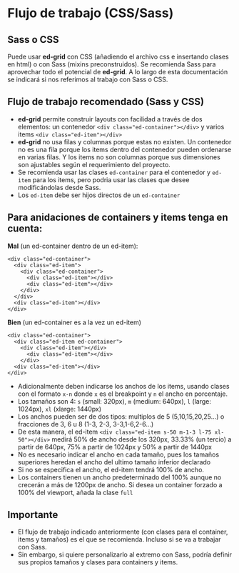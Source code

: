 # Flujo de trabajo (CSS/Sass)
## Sass o CSS
Puede usar 
**ed-grid** con CSS (añadiendo el archivo css e insertando clases en html) o con Sass (mixins preconstruidos). Se recomienda Sass para aprovechar todo el potencial de 
**ed-grid**. A lo largo de esta documentación se indicará si nos referimos al trabajo con Sass o CSS.
## Flujo de trabajo recomendado (Sass y CSS)
- **ed-grid** permite construir layouts con facilidad a través de dos elementos: un contenedor
`<div class="ed-container"></div>` y varios items `<div class="ed-item"></div>`
- **ed-grid** no usa filas y columnas porque estas no existen. Un contenedor no es una fila porque los items dentro del contenedor pueden ordenarse en varias filas. Y los items no son columnas porque sus dimensiones son ajustables según el requerimiento del proyecto.
- Se recomienda usar las clases `ed-container` para el contenedor y `ed-item` para los items, pero podria usar las clases que desee modificándolas desde Sass.
- Los `ed-item` debe ser hijos directos de un `ed-container`
## Para anidaciones de containers y items tenga en cuenta:
**Mal** (un ed-container dentro de un ed-item):

```markup
<div class="ed-container">
  <div class="ed-item">
    <div class="ed-container">
      <div class="ed-item"></div>
      <div class="ed-item"></div>
    </div>
  </div>
  <div class="ed-item"></div>
</div>
```

**Bien** (un ed-container es a la vez un ed-item)

```markup
<div class="ed-container">
  <div class="ed-item ed-container">
    <div class="ed-item"></div>
      <div class="ed-item"></div>
    </div>
  <div class="ed-item"></div>
</div>
```

* Adicionalmente deben indicarse los anchos de los items, usando clases con el formato `x-n` donde `x` es el breakpoint y `n` el ancho en porcentaje.
* Los tamaños son 4: `s` (small: 320px), `m` (medium: 640px), `l` (large: 1024px), `xl` (xlarge: 1440px)
* Los anchos pueden ser de dos tipos: multiplos de 5 (5,10,15,20,25...) o fracciones de 3, 6 u 8 (1-3, 2-3, 3-3,1-6,2-6...)
* De esta manera, el ed-item `<div class="ed-item s-50 m-1-3 l-75 xl-50"></div>` medirá 50% de ancho desde los 320px, 33.33% (un tercio) a partir de 640px, 75% a partir de 1024px y 50% a partir de 1440px
* No es necesario indicar el ancho en cada tamaño, pues los tamaños superiores heredan el ancho del ultimo tamaño inferior declarado
* Si no se especifica el ancho, el ed-item tendrá 100% de ancho.
* Los containers tienen un ancho predeterminado del 100% aunque no crecerán a más de 1200px de ancho. Si desea un container forzado a 100% del viewport, añada la clase `full`
## Importante
* El flujo de trabajo indicado anteriormente (con clases para el container, items y tamaños) es el que se recomienda. Incluso si se va a trabajar con Sass.
* Sin embargo, si quiere personalizarlo al extremo con Sass, podría definir sus propios tamaños y clases para containers y items.
